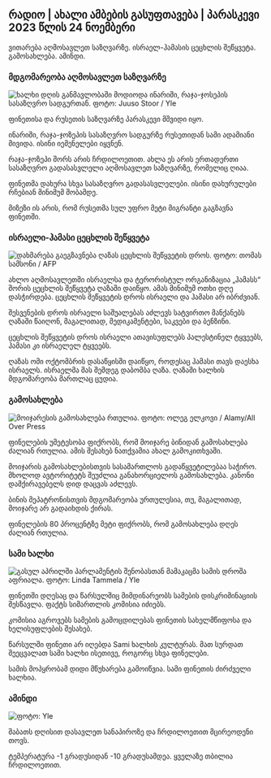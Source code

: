 ## რადიო \| ახალი ამბების გასუფთავება \| პარასკევი 2023 წლის 24 ნოემბერი

ვითარება აღმოსავლეთ საზღვარზე. ისრაელ-ჰამასის ცეცხლის შეწყვეტა. გამოსახლება. ამინდი.

### მდგომარეობა აღმოსავლეთ საზღვარზე

![ხალხი დღის განმავლობაში მოდიოდა ინარიში, რაჯა-ჯოსეპის სასაზღვრო სადგურთან. ფოტო: Juuso Stoor / Yle](https://images.cdn.yle.fi/image/upload/c_crop,h_3368,w_5986,x_0,y_0/ar_1.7777777777777777,c_fill,g_faces,h_1200,w/dq_auto:eco/f_auto/fl_lossy/v1700827102/39-120618465608fd4818b7)

ფინეთისა და რუსეთის საზღვარზე პარასკევი მშვიდი იყო.

ინარიში, რაჯა-ჯოზეპის სასაზღვრო სადგურზე რუსეთიდან სამი ადამიანი მივიდა. ისინი იემენელები იყვნენ.

რაჯა-ჯოზეპი შორს არის ჩრდილოეთით. ახლა ეს არის ერთადერთი სასაზღვრო გადასასვლელი აღმოსავლეთ საზღვარზე, რომელიც ღიაა.

ფინეთმა დახურა სხვა სასაზღვრო გადასასვლელები. ისინი დახურულები რჩებიან მინიმუმ შობამდე.

მიზეზი ის არის, რომ რუსეთმა სულ უფრო მეტი მიგრანტი გაგზავნა ფინეთში.

### ისრაელი-ჰამასი ცეცხლის შეწყვეტა

![დახმარება გაეგზავნება ღაზას ცეცხლის შეწყვეტის დროს. ფოტო: თომას სამსონი / AFP](https://images.cdn.yle.fi/image/upload/c_crop,h_2879,w_5119,x_0,y_533/ar_1.777777777777777,c_fill,g_faces,h_11100,w/q_auto:eco/f_auto/fl_lossy/v1700822253/39-120580865603d3467a7a)

ახლო აღმოსავლეთში ისრაელსა და ტერორისტულ ორგანიზაცია „ჰამასს“ შორის ცეცხლის შეწყვეტა ღაზაში დაიწყო. ამას მინიმუმ ოთხი დღე დასჭირდება. ცეცხლის შეწყვეტის დროს ისრაელი და ჰამასი არ იბრძვიან.

შესვენების დროს ისრაელი საშუალებას აძლევს სატვირთო მანქანებს ღაზაში წაიღონ, მაგალითად, მედიკამენტები, საკვები და ბენზინი.

ცეცხლის შეწყვეტის დროს ისრაელი ათავისუფლებს პალესტინელ ტყვეებს, ჰამასი კი ისრაელელ ტყვეებს.

ღაზას ომი ოქტომბრის დასაწყისში დაიწყო, როდესაც ჰამასი თავს დაესხა ისრაელს. ისრაელმა მას შემდეგ დაბომბა ღაზა. ღაზაში ხალხის მდგომარეობა მართლაც ცუდია.

### გამოსახლება

![მოიჯარესის გამოსახლება რთულია. ფოტო: ოლეგ ელკოვი / Alamy/All Over Press](https://images.cdn.yle.fi/image/upload/c_crop,h_3182,w_5657,x_121,y_740/ar_1.7777777777777777,c_h_fill,g_705dpr_1.0/q_auto:eco/f_auto/fl_lossy/v1698135288/39-115380264d2449083906)

ფინელების უმეტესობა ფიქრობს, რომ მოიჯარე ბინიდან გამოსახლება ძალიან რთულია. ამის შესახებ ნათქვამია ახალ გამოკითხვაში.

მოიჯარის გამოსახლებისთვის სასამართლოს გადაწყვეტილებაა საჭირო. მხოლოდ ავტორიტეტს შეუძლია განახორციელოს გამოსახლება. კანონი დამქირავებელს დიდ დაცვას აძლევს.

ბინის მეპატრონისთვის მდგომარეობა ურთულესია, თუ, მაგალითად, მოიჯარე არ გადაიხდის ქირას.

ფინელების 80 პროცენტზე მეტი ფიქრობს, რომ გამოსახლება დღეს ძალიან რთულია.

### სამი ხალხი

![გასულ აპრილში პარლამენტის შენობასთან მამაკაცმა სამის დროშა აფრიალა. ფოტო: Linda Tammela / Yle](https://images.cdn.yle.fi/image/upload/c_crop,h_659,w_1173,x_0,y_133/ar_1.7777777777777777,c_fill,g_faces,h_1100,h_1100q_auto:eco/f_auto/fl_lossy/v1693572536/39-10986686437da2797694)

ფინეთში დღესაც და წარსულშიც მიმდინარეობს სამების დისკრიმინაციის შესწავლა. ფაქტს სიმართლის კომისია იძიებს.

კომისია აგროვებს სამების გამოცდილებას ფინეთის სახელმწიფოსა და ხელისუფლების შესახებ.

წარსულში ფინეთი არ იღებდა Sami ხალხის კულტურას. მათ სურდათ შეეცვალათ სამი ხალხი ისეთივე, როგორც სხვა ფინელები.

სამის მოპყრობამ დიდი მწუხარება გამოიწვია. სამი ფინეთის ძირძველი ხალხია.

### ამინდი

![ ფოტო: Yle](https://images.cdn.yle.fi/image/upload/c_crop,h_1080,w_1919,x_0,y_0/ar_1.7777777777777777,c_fill,g_faces,h_670/w_1020:eco/f_auto/fl_lossy/v1700835658/39-12063856560b12785459)

შაბათს დღისით დასავლეთ სანაპიროზე და ჩრდილოეთით მცირეოდენი თოვს.

ტემპერატურა -1 გრადუსიდან -10 გრადუსამდეა. ყველაზე თბილია ჩრდილოეთით.